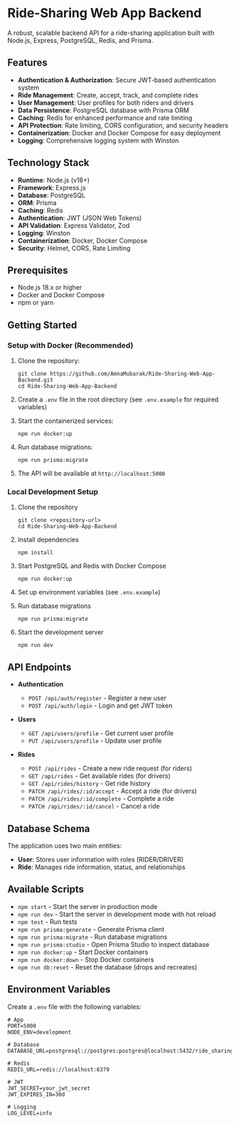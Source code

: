 # Ride-Sharing Web App Backend

A robust, scalable backend API for a ride-sharing application built with Node.js, Express, PostgreSQL, Redis, and Prisma.

## Features

- **Authentication & Authorization**: Secure JWT-based authentication system
- **Ride Management**: Create, accept, track, and complete rides
- **User Management**: User profiles for both riders and drivers
- **Data Persistence**: PostgreSQL database with Prisma ORM
- **Caching**: Redis for enhanced performance and rate limiting
- **API Protection**: Rate limiting, CORS configuration, and security headers
- **Containerization**: Docker and Docker Compose for easy deployment
- **Logging**: Comprehensive logging system with Winston

## Technology Stack

- **Runtime**: Node.js (v18+)
- **Framework**: Express.js
- **Database**: PostgreSQL
- **ORM**: Prisma
- **Caching**: Redis
- **Authentication**: JWT (JSON Web Tokens)
- **API Validation**: Express Validator, Zod
- **Logging**: Winston
- **Containerization**: Docker, Docker Compose
- **Security**: Helmet, CORS, Rate Limiting

## Prerequisites

- Node.js 18.x or higher
- Docker and Docker Compose
- npm or yarn

## Getting Started

### Setup with Docker (Recommended)

1. Clone the repository:
   ```
   git clone https://github.com/AmnaMubarak/Ride-Sharing-Web-App-Backend.git
   cd Ride-Sharing-Web-App-Backend
   ```

2. Create a `.env` file in the root directory (see `.env.example` for required variables)

3. Start the containerized services:
   ```
   npm run docker:up
   ```

4. Run database migrations:
   ```
   npm run prisma:migrate
   ```

5. The API will be available at `http://localhost:5000`

### Local Development Setup

1. Clone the repository
   ```
   git clone <repository-url>
   cd Ride-Sharing-Web-App-Backend
   ```

2. Install dependencies
   ```
   npm install
   ```

3. Start PostgreSQL and Redis with Docker Compose
   ```
   npm run docker:up
   ```

4. Set up environment variables (see `.env.example`)

5. Run database migrations
   ```
   npm run prisma:migrate
   ```

6. Start the development server
   ```
   npm run dev
   ```

## API Endpoints

- **Authentication**
  - `POST /api/auth/register` - Register a new user
  - `POST /api/auth/login` - Login and get JWT token

- **Users**
  - `GET /api/users/profile` - Get current user profile
  - `PUT /api/users/profile` - Update user profile

- **Rides**
  - `POST /api/rides` - Create a new ride request (for riders)
  - `GET /api/rides` - Get available rides (for drivers)
  - `GET /api/rides/history` - Get ride history
  - `PATCH /api/rides/:id/accept` - Accept a ride (for drivers)
  - `PATCH /api/rides/:id/complete` - Complete a ride
  - `PATCH /api/rides/:id/cancel` - Cancel a ride

## Database Schema

The application uses two main entities:

- **User**: Stores user information with roles (RIDER/DRIVER)
- **Ride**: Manages ride information, status, and relationships

## Available Scripts

- `npm start` - Start the server in production mode
- `npm run dev` - Start the server in development mode with hot reload
- `npm test` - Run tests
- `npm run prisma:generate` - Generate Prisma client
- `npm run prisma:migrate` - Run database migrations
- `npm run prisma:studio` - Open Prisma Studio to inspect database
- `npm run docker:up` - Start Docker containers
- `npm run docker:down` - Stop Docker containers
- `npm run db:reset` - Reset the database (drops and recreates)

## Environment Variables

Create a `.env` file with the following variables:

```
# App
PORT=5000
NODE_ENV=development

# Database
DATABASE_URL=postgresql://postgres:postgres@localhost:5432/ride_sharing_db

# Redis
REDIS_URL=redis://localhost:6379

# JWT
JWT_SECRET=your_jwt_secret
JWT_EXPIRES_IN=30d

# Logging
LOG_LEVEL=info
```
